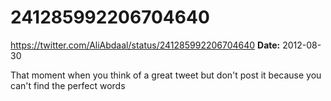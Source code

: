 # 241285992206704640
https://twitter.com/AliAbdaal/status/241285992206704640
**Date:** 2012-08-30

That moment when you think of a great tweet but don't post it because you can't find the perfect words
